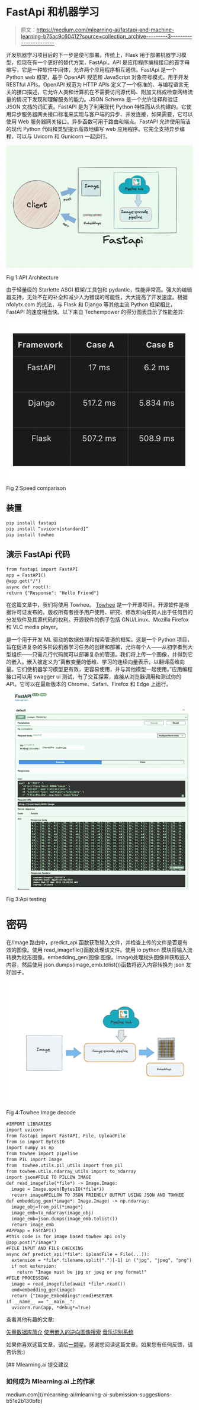 # FastApi 和机器学习

> 原文：<https://medium.com/mlearning-ai/fastapi-and-machine-learning-b75ac9c60412?source=collection_archive---------3----------------------->

开发机器学习项目后的下一步是使可部署。传统上，Flask 用于部署机器学习模型，但现在有一个更好的替代方案，FastApi。API 是应用程序编程接口的首字母缩写，它是一种软件中间体，允许两个应用程序相互通信。FastApi 是一个 Python web 框架，基于 OpenAPI 规范和 JavaScript 对象符号模式，用于开发 RESTful APIs。OpenAPI 规范为 HTTP APIs 定义了一个标准的、与编程语言无关的接口描述，它允许人类和计算机在不需要访问源代码、附加文档或检查网络流量的情况下发现和理解服务的能力。JSON Schema 是一个允许注释和验证 JSON 文档的词汇表。FastAPI 是为了利用现代 Python 特性而从头构建的。它使用异步服务器网关接口标准来实现与客户端的异步、并发连接，如果需要，它可以使用 Web 服务器网关接口。异步函数可用于路由和端点。FastAPI 允许使用简洁的现代 Python 代码和类型提示高效地编写 web 应用程序。它完全支持异步编程，可以与 Uvicorn 和 Gunicorn 一起运行。

![](img/9fbc921083a3e3cf5f1ec44df3af12b0.png)

Fig 1:API Architecture

由于轻量级的 Starlette ASGI 框架/工具包和 pydantic，性能非常高。强大的编辑器支持，无处不在的补全和减少人为错误的可能性，大大提高了开发速度。根据 nfolytx.com 的说法，与 Flask 和 Django 等其他主流 Python 框架相比，FastAPI 的速度相当快。以下来自 Techempower 的得分图表显示了性能差异:

![](img/6e0fb0e62ce488f7c63a0ab13b81f2e9.png)

Fig 2:Speed comparison

## 装置

```
pip install fastapi
pip install “uvicorn[standard]”
pip install towhee
```

## **演示 FastApi 代码**

```
from fastapi import FastAPI
app = FastAPI()
@app.get("/")
async def root():
return {"Response": "Hello Friend"}
```

在这篇文章中，我们将使用 Towhee。 [Towhee](https://github.com/towhee-io/towhee) 是一个开源项目。开源软件是根据许可证发布的。版权所有者授予用户使用、研究、修改和向任何人出于任何目的分发软件及其源代码的权利。开源软件的例子包括 GNU/Linux、Mozilla Firefox 和 VLC media player。

是一个用于开发 ML 驱动的数据处理和搜索管道的框架。这是一个 Python 项目，旨在促进复杂的多阶段机器学习任务的创建和部署，允许每个人——从初学者到大型组织——只需几行代码就可以部署复杂的管道。我们将上传一个图像，并得到它的嵌入。嵌入被定义为“离散变量的低维、学习的连续向量表示，以翻译高维向量。它们使机器学习模型更有效，更容易使用，并与其他模型一起使用。”应用编程接口可以用 swagger ui 测试，有了交互探索，直接从浏览器调用和测试你的 API。它可以在最新版本的 Chrome、Safari、Firefox 和 Edge 上运行。

![](img/409a4a04b8e43ec75727fcd32b741a1e.png)

Fig 3:Api testing

# 密码

在/Image 路由中，predict_api 函数获取输入文件，并检查上传的文件是否是有效的图像。使用 read_imagefile()函数处理该文件。使用 io python 模块将输入流转换为枕形图像。embedding_gen(图像:图像。Image)处理枕头图像并获取嵌入内容，然后使用 json.dumps(image_emb.tolist())函数将嵌入内容转换为 json 友好因子。

![](img/f578cccb234a9b6b80bc25814730b604.png)

Fig 4:Towhee Image decode

```
#IMPORT LIBRARIES
import uvicorn
from fastapi import FastAPI, File, UploadFile
from io import BytesIO
import numpy as np
from towhee import pipeline
from PIL import Image
from  towhee.utils.pil_utils import from_pil
from towhee.utils.ndarray_utils import to_ndarray
import json#FILE TO PILLOW IMAGE
def read_imagefile(*file*) -> Image.Image:
  image = Image.open(BytesIO(*file*))
  return image#PILLOW TO JSON FRIENDLY OUTPUT USING JSON AND TOWHEE
def embedding_gen(*image*: Image.Image) -> np.ndarray:
  image_obj=from_pil(*image*)
  image_emb=to_ndarray(image_obj)
  image_emb=json.dumps(image_emb.tolist())
  return image_emb
#APPapp = FastAPI()
#this code is for image based towhee api only
@app.post("/image")
#FILE INPUT AND FILE CHECKING
async def predict_api(*file*: UploadFile = File(...)):
  extension = *file*.filename.split(".")[-1] in ("jpg", "jpeg", "png")
  if not extension:
    return "Image must be jpg or jpeg or png format!"
#FILE PROCESSING
  image = read_imagefile(await *file*.read())
  emd=embedding_gen(image)
  return {"Image_Embeddings":emd}#SERVER
if __name__ == "__main__":
  uvicorn.run(app, *debug*=True)
```

查看其他有趣的文章:

[矢量数据库简介](https://frankzliu.com/blog/a-gentle-introduction-to-vector-databases) [使用嵌入的逆向图像搜索](https://docs.towhee.io/tutorials/reverse-image-search/) [音乐识别系统](https://docs.towhee.io/tutorials/music-recognition-system/)

如果你喜欢这篇文章，请给[一颗星](http://github.com/towhee-io/towhee)。感谢您阅读这篇文章。如果您有任何反馈，请告诉我:)

[](/mlearning-ai/mlearning-ai-submission-suggestions-b51e2b130bfb) [## Mlearning.ai 提交建议

### 如何成为 Mlearning.ai 上的作家

medium.com](/mlearning-ai/mlearning-ai-submission-suggestions-b51e2b130bfb)